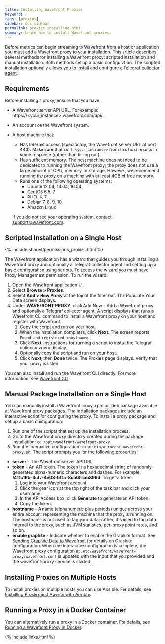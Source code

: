 ```yaml
---
title: Installing Wavefront Proxies
keywords:
tags: [proxies]
sidebar: doc_sidebar
permalink: proxies_installing.html
summary: Learn how to install Wavefront proxies.
---
```

Before metrics can begin streaming to Wavefront from a host or application you must add a Wavefront proxy to your installation. This article describes several methods for installing a Wavefront proxy: scripted installation and manual installation. Both methods set up a basic configuration. The scripted installation optionally allows you to install and configure a [Telegraf collector agent](integrations_telegraf).
 
## Requirements

Before installing a proxy, ensure that you have:

- A Wavefront server API URL. For example: https://\<your_instance\>.wavefront.com/api/.
- An account on the Wavefront system.
- A host machine that:
  - Has Internet access (specifically, the Wavefront server URL at port 443). Make sure that `curl <your_instance>` from this host results in some response (rather than timing out).
  - Has sufficient memory.  The host machine does not need to be dedicated to running the Wavefront proxy; the proxy does not use a large amount of CPU, memory, or storage. However, we  recommend running the proxy on a machine with at least 4GB of free memory.
  - Runs one of the following operating systems:
    - Ubuntu 12.04, 14.04, 16.04
    - CentOS 6.5, 7
    - RHEL 6, 7
    - Debian 7, 8, 9, 10
    - Amazon Linux

  If you do not see your operating system, contact [support@wavefront.com](mailto:support.wavefront.com).

## Scripted Installation on a Single Host

{% include shared/permissions_proxies.html %}

The Wavefront application has a wizard that guides you through installing a Wavefront proxy and optionally a Telegraf collector agent and setting up a basic configuration using scripts. To access the wizard you must have Proxy Management permission. To run the wizard:

1. Open the Wavefront application UI.
1. Select **Browse > Proxies**.
1. Select **Add > New Proxy** at the top of the filter bar. The Populate Your Data screen displays.
1. Under **WAVEFRONT PROXY**, click Add Now <i class="fa fa-arrow-right"></i> - Add a Wavefront proxy and optionally a Telegraf collector agent. A script displays that runs a Wavefront CLI command to install a Wavefront proxy on your host and register with Wavefront.
    1. Copy the script and run on your host.
    1. When the installation completes, click **Next**. The screen reports `Found and registered <hostname>`.
    1. Click **Next**. Instructions for running a script to install the Telegraf collector agent display.
    1. Optionally copy the script and run on your host.
    1. Click **Next**, then **Done** twice. The Proxies page displays. Verify that your proxy is listed.

You can also install and run the Wavefront CLI directly. For more information, see [Wavefront CLI](wavefront_cli).

## Manual Package Installation on a Single Host
You can manually install a Wavefront proxy .rpm or .deb package available at [Wavefront proxy packages](https://packagecloud.io/wavefront/proxy). The installation packages include an interactive script for configuring the proxy. To install a proxy package and set up a basic configuration:

1. Run one of the scripts that set up the installation process.
1. Go to the Wavefront proxy directory created during the package installation: `cd /opt/wavefront/wavefront-proxy`
1. Run the interactive configuration script: `bin/autoconf-wavefront-proxy.sh`. The script prompts you for the following properties:
  - **server** - The Wavefront server API URL.
  - **token** - An API token. The token is a hexadecimal string of randomly generated alpha-numeric characters and dashes. For example: **f411c16b-3cf7-4e03-bf1a-8ca05aab899d**.  To get a token:
    1. Log into your Wavefront account.
    1. Click the gear icon  at the top right of the task bar and click your username.
    1. In the API Access box, click **Generate** to generate an API token.
    1. Copy the token.
  - **hostname** - A name (alphanumeric plus periods) unique across your entire account representing the machine that the proxy is running on. The hostname is not used to tag your data; rather, it's used to tag data internal to the proxy, such as JVM statistics, per-proxy point rates, and so on.
  - **enable graphite** - Indicate whether to enable the Graphite format. See [Sending Graphite Data to Wavefront]() for details on Graphite configuration.
When the interactive configuration is complete, the Wavefront proxy configuration at `/etc/wavefront/wavefront-proxy/wavefront.conf` is updated with the input that you provided and the wavefront-proxy service is started.

## Installing Proxies on Multiple Hosts
To install proxies on multiple hosts you can use Ansible. For details, see [Installing Proxies and Agents with Ansible]().

## Running a Proxy in a Docker Container
You can alternatively run a proxy in a Docker container. For details, see [Running a Wavefront Proxy in Docker](proxies_running_docker).

{% include links.html %}
